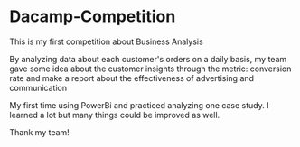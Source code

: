 # Dacamp-Competition
This is my first competition about Business Analysis

By analyzing data about each customer's orders on a daily basis, my team gave some idea about the customer insights through the metric: conversion rate
and make a report about the effectiveness of advertising and communication

My first time using PowerBi and practiced analyzing one case study. I learned a lot but many things could be improved as well.

Thank my team!
